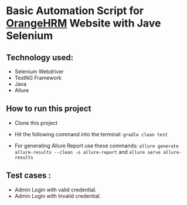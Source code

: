 # Basic Automation Script for <a href="https://opensource-demo.orangehrmlive.com/web/index.php/auth/login">OrangeHRM</a> Website with Jave Selenium 

## Technology used:
- Selenium Webdriver
- TestNG Framework
- Java
- Allure

## How to run this project

- Clone this project
- Hit the following command into the terminal:
 ```gradle clean test```
 
- For generating Allure Report use these commands:
```allure generate allure-results --clean -o allure-report``` and
```allure serve allure-results```


## Test cases :
- Admin Login with valid credential.
- Admin Login with Invalid credential. 




